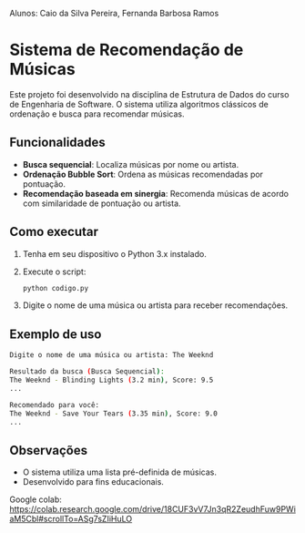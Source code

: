 Alunos: Caio da Silva Pereira, Fernanda Barbosa Ramos

  # Sistema de Recomendação de Músicas 

Este projeto foi desenvolvido na disciplina de Estrutura de Dados do curso de Engenharia de Software. O sistema utiliza algoritmos clássicos de ordenação e busca para recomendar músicas.

## Funcionalidades

- **Busca sequencial**: Localiza músicas por nome ou artista.
- **Ordenação Bubble Sort**: Ordena as músicas recomendadas por pontuação.
- **Recomendação baseada em sinergia**: Recomenda músicas de acordo com similaridade de pontuação ou artista.

## Como executar

1. Tenha em seu dispositivo o Python 3.x instalado.
2. Execute o script:
   ```bash
   python codigo.py
   ```

3. Digite o nome de uma música ou artista para receber recomendações.

## Exemplo de uso

```bash
Digite o nome de uma música ou artista: The Weeknd

Resultado da busca (Busca Sequencial):
The Weeknd - Blinding Lights (3.2 min), Score: 9.5
...

Recomendado para você:
The Weeknd - Save Your Tears (3.35 min), Score: 9.0
...
```

## Observações

- O sistema utiliza uma lista pré-definida de músicas.
- Desenvolvido para fins educacionais.

Google colab: https://colab.research.google.com/drive/18CUF3vV7Jn3qR2ZeudhFuw9PWiaM5Cbl#scrollTo=ASg7sZIiHuLO
